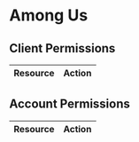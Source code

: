 # Among Us


## Client Permissions
| Resource | Action |
| - | - |

## Account Permissions
| Resource | Action |
| - | - |

